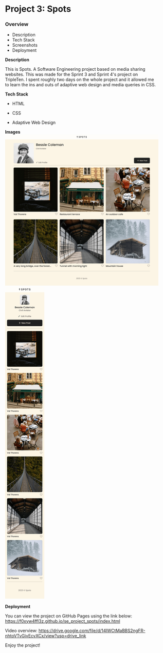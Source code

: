 # Project 3: Spots

### Overview

- Description
- Tech Stack
- Screenshots
- Deployment

**Description**

This is Spots. A Software Engineering project based on media sharing websites. This was made for the Sprint 3 and Sprint 4's project on TripleTen. I spent roughly two days on the whole project and it allowed me to learn the ins and outs of adaptive web design and media queries in CSS.

**Tech Stack**

- HTML

- CSS

- Adaptive Web Design

**Images**  
 ![Spots Desktop View](./images/preview/spots-app-1440px.png)
![Spots Mobile View](./images/preview/spots-app-mobile-version.png)

**Deployment**

You can view the project on GitHub Pages using the link below:
https://f0xyw4ffl3z.github.io/se_project_spots/index.html

Video overview:
https://drive.google.com/file/d/14IWCtMaBBS2ngFR-nhtoVTvGivEcvXCx/view?usp=drive_link

Enjoy the project!
